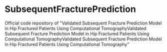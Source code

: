 # SubsequentFracturePrediction
Official code repository of "Validated Subsequent Fracture Prediction Model in Hip Fractured Patients Using Computational TomographyValidated Subsequent Fracture Prediction Model in Hip Fractured Patients Using Computational TomographyValidated Subsequent Fracture Prediction Model in Hip Fractured Patients Using Computational Tomography"
